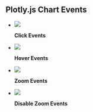 ## Plotly.js Chart Events

<div class="grid cards" markdown>


-   [![](https://images.plot.ly/plotly-documentation/thumbnail/click.jpg)](examples/click-events.md)

    **Click Events**


-   [![](https://images.plot.ly/plotly-documentation/thumbnail/hover.jpg)](examples/hover-events.md)

    **Hover Events**



-   [![](https://images.plot.ly/plotly-documentation/thumbnail/zoom.jpg)](examples/zoom-events.md)

    **Zoom Events**



-   [![](https://images.plot.ly/plotly-documentation/thumbnail/zoom.jpg)](examples/disable-zoom.md)

    **Disable Zoom Events**


</div>